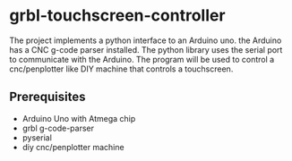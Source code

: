 # grbl-touchscreen-controller

The project implements a python interface to an Arduino uno. the Arduino has a CNC g-code parser installed. The python library uses the serial port to communicate with the Arduino. The program will be used to control a cnc/penplotter like DIY machine that controls a touchscreen.

## Prerequisites

- Arduino Uno with Atmega chip
- grbl g-code-parser
- pyserial
- diy cnc/penplotter machine


